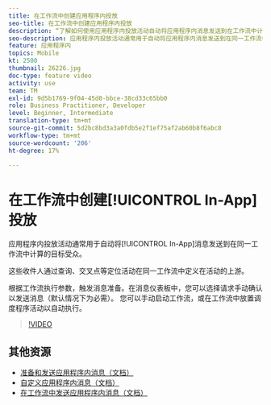 ```yaml
---
title: 在工作流中创建应用程序内投放
seo-title: 在工作流中创建应用程序内投放
description: “了解如何使用应用程序内投放活动自动将应用程序内消息发送到在工作流中计算的目标受众。”
seo-description: 应用程序内投放活动通常用于自动将应用程序内消息发送到在同一工作流中计算的目标受众。
feature: 应用程序内
topics: Mobile
kt: 2500
thumbnail: 26226.jpg
doc-type: feature video
activity: use
team: TM
exl-id: 9d5b1769-9f04-45d0-bbce-38cd33c65bb0
role: Business Practitioner, Developer
level: Beginner, Intermediate
translation-type: tm+mt
source-git-commit: 5d2bc8bd3a3a0fdb5e2f1ef75af2ab60b8f6abc8
workflow-type: tm+mt
source-wordcount: '206'
ht-degree: 17%

---
```


# 在工作流中创建[!UICONTROL In-App]投放

应用程序内投放活动通常用于自动将[!UICONTROL In-App]消息发送到在同一工作流中计算的目标受众。

这些收件人通过查询、交叉点等定位活动在同一工作流中定义在活动的上游。

根据工作流执行参数，触发消息准备。在消息仪表板中，您可以选择请求手动确认以发送消息（默认情况下为必需）。 您可以手动启动工作流，或在工作流中放置调度程序活动以自动执行。

>[!VIDEO](https://video.tv.adobe.com/v/26226?quality=12)

## 其他资源

* [准备和发送应用程序内消息（文档）](https://docs.adobe.com/content/help/en/campaign-standard/using/communication-channels/in-app-messaging/preparing-and-sending-an-in-app-message.html)
* [自定义应用程序内消息（文档）](https://docs.adobe.com/content/help/en/campaign-standard/using/communication-channels/in-app-messaging/customizing-an-in-app-message.html)
* [在工作流中发送应用程序内消息（文档）](https://docs.adobe.com/content/help/en/campaign-standard/using/managing-processes-and-data/channel-activities/in-app-delivery.html)
